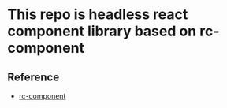 

# This repo is headless react component library based on rc-component

## Reference

- [rc-component](https://react-component.github.io/badgeboard/)
